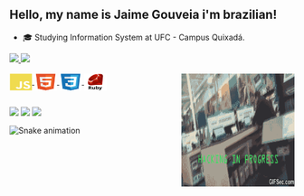 ## Hello, my name is Jaime Gouveia i'm brazilian!
  - :mortar_board: Studying Information System at UFC - Campus Quixadá.
 <div>
  <a href="https://github.com/jaimegsn">
  <img height="180em" src="https://github-readme-stats.vercel.app/api?username=jaimegsn&show_icons=true&theme=dracula&include_all_commits=true&count_private=true"/>
  <img height="180em" src="https://github-readme-stats.vercel.app/api/top-langs/?username=jaimegsn&layout=compact&langs_count=7&theme=dracula"/>
</div>
<div style="display: inline_block"><br>
  <img align="center" alt="Jaime-Js" height="30" width="40" src="https://raw.githubusercontent.com/devicons/devicon/master/icons/javascript/javascript-plain.svg">
  <img align="center" alt="Jaime-HTML" height="30" width="40" src="https://raw.githubusercontent.com/devicons/devicon/master/icons/html5/html5-original.svg">
  <img align="center" alt="Jaime-CSS" height="30" width="40" src="https://raw.githubusercontent.com/devicons/devicon/master/icons/css3/css3-original.svg">
  <img align="center" alt="Jaime-CSS" height="30" width="40" src="https://raw.githubusercontent.com/devicons/devicon/master/icons/ruby/ruby-original-wordmark.svg">
  <img align="right" alt="Jaime-Gif" height="200" width="200" src="/media/hacking.gif">

  
</div>
  
  ##
 
<div> 
  <a href="https://instagram.com/jaimegsn" target="_blank"><img src="https://img.shields.io/badge/-Instagram-%23E4405F?style=for-the-badge&logo=instagram&logoColor=white" target="_blank"></a>
 <!-- <a href="https://discord.gg/..." target="_blank"><img src="https://img.shields.io/badge/Discord-7289DA?style=for-the-badge&logo=discord&logoColor=white" target="_blank"></a>  -->
  <a href = "mailto:jaime.jgsn@gmail.com"><img src="https://img.shields.io/badge/-Gmail-%23333?style=for-the-badge&logo=gmail&logoColor=white" target="_blank"></a>
  <a href="https://www.linkedin.com/in/jaime-neto-bb7872211/" target="_blank"><img src="https://img.shields.io/badge/-LinkedIn-%230077B5?style=for-the-badge&logo=linkedin&logoColor=white" target="_blank"></a> 
 
  ![Snake animation](https://github.com/jaimegsn/jaimegsn/blob/output/github-contribution-grid-snake.svg)
 
</div>
